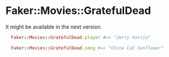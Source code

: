 # Faker::Movies::GratefulDead

It might be available in the next version.

```ruby
  Faker::Movies::GratefulDead.player #=> "Jerry Garcia"

  Faker::Movies::GratefulDead.song #=> "China Cat Sunflower"
```
